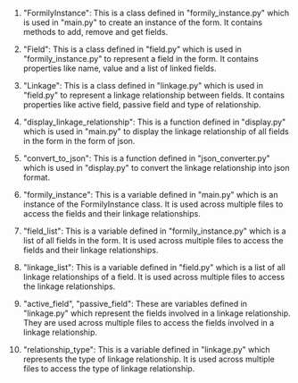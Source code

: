 1. "FormilyInstance": This is a class defined in "formily_instance.py" which is used in "main.py" to create an instance of the form. It contains methods to add, remove and get fields.

2. "Field": This is a class defined in "field.py" which is used in "formily_instance.py" to represent a field in the form. It contains properties like name, value and a list of linked fields.

3. "Linkage": This is a class defined in "linkage.py" which is used in "field.py" to represent a linkage relationship between fields. It contains properties like active field, passive field and type of relationship.

4. "display_linkage_relationship": This is a function defined in "display.py" which is used in "main.py" to display the linkage relationship of all fields in the form in the form of json.

5. "convert_to_json": This is a function defined in "json_converter.py" which is used in "display.py" to convert the linkage relationship into json format.

6. "formily_instance": This is a variable defined in "main.py" which is an instance of the FormilyInstance class. It is used across multiple files to access the fields and their linkage relationships.

7. "field_list": This is a variable defined in "formily_instance.py" which is a list of all fields in the form. It is used across multiple files to access the fields and their linkage relationships.

8. "linkage_list": This is a variable defined in "field.py" which is a list of all linkage relationships of a field. It is used across multiple files to access the linkage relationships.

9. "active_field", "passive_field": These are variables defined in "linkage.py" which represent the fields involved in a linkage relationship. They are used across multiple files to access the fields involved in a linkage relationship.

10. "relationship_type": This is a variable defined in "linkage.py" which represents the type of linkage relationship. It is used across multiple files to access the type of linkage relationship.